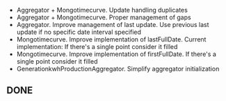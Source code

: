 
- Aggregator + Mongotimecurve. Update handling duplicates
- Aggregator + Mongotimecurve. Proper management of gaps
- Aggregator. Improve management of last update. Use previous last update if no specific date interval specified
- Mongotimecurve. Improve implementation of lastFullDate. Current implementation: If there's a single point consider it filled
- Mongotimecurve. Improve implementation of firstFullDate. If there's a single point consider it filled
- GenerationkwhProductionAggregator. Simplify aggregator initialization

## DONE

